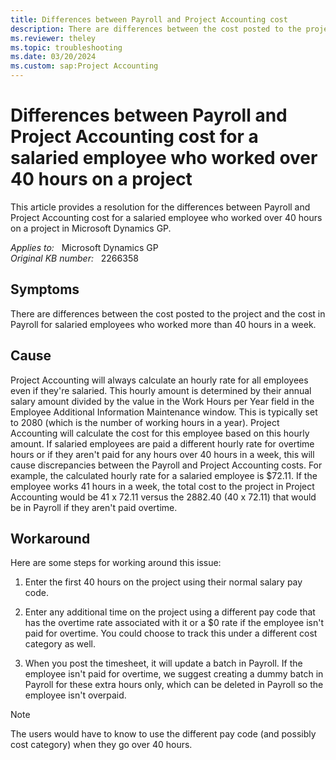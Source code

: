 ```yaml
---
title: Differences between Payroll and Project Accounting cost
description: There are differences between the cost posted to the project and the cost in Payroll for salaried employees who worked more than 40 hours in a week. Provides a resolution.
ms.reviewer: theley
ms.topic: troubleshooting
ms.date: 03/20/2024
ms.custom: sap:Project Accounting
---
```

# Differences between Payroll and Project Accounting cost for a salaried employee who worked over 40 hours on a project

This article provides a resolution for the differences between Payroll and Project Accounting cost for a salaried employee who worked over 40 hours on a project in Microsoft Dynamics GP.

_Applies to:_ &nbsp; Microsoft Dynamics GP  
_Original KB number:_ &nbsp; 2266358

## Symptoms

There are differences between the cost posted to the project and the cost in Payroll for salaried employees who worked more than 40 hours in a week.

## Cause

Project Accounting will always calculate an hourly rate for all employees even if they're salaried. This hourly amount is determined by their annual salary amount divided by the value in the Work Hours per Year field in the Employee Additional Information Maintenance window. This is typically set to 2080 (which is the number of working hours in a year). Project Accounting will calculate the cost for this employee based on this hourly amount. If salaried employees are paid a different hourly rate for overtime hours or if they aren't paid for any hours over 40 hours in a week, this will cause discrepancies between the Payroll and Project Accounting costs. For example, the calculated hourly rate for a salaried employee is $72.11. If the employee works 41 hours in a week, the total cost to the project in Project Accounting would be 41 x 72.11 versus the 2882.40 (40 x 72.11) that would be in Payroll if they aren't paid overtime.

## Workaround

Here are some steps for working around this issue:

1. Enter the first 40 hours on the project using their normal salary pay code.

2. Enter any additional time on the project using a different pay code that has the overtime rate associated with it or a $0 rate if the employee isn't paid for overtime. You could choose to track this under a different cost category as well.

3. When you post the timesheet, it will update a batch in Payroll. If the employee isn't paid for overtime, we suggest creating a dummy batch in Payroll for these extra hours only, which can be deleted in Payroll so the employee isn't overpaid.

> [!NOTE]
> The users would have to know to use the different pay code (and possibly cost category) when they go over 40 hours.
